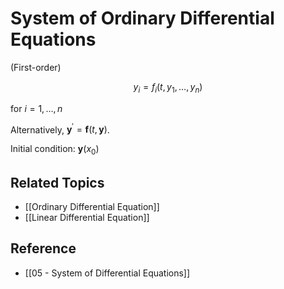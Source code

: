 # System of Ordinary Differential Equations

(First-order)

$$
y_{i}=f_i\left(t,y_{1},\dots,y_{n}\right)
$$

for $i=1,\dots,n$

Alternatively, $\mathbf{y}^{\prime}=\mathbf{f}(t, \mathbf{y})$.

Initial condition: $\mathbf{y}(x_{0})$

## Related Topics

- [[Ordinary Differential Equation]]
- [[Linear Differential Equation]]

## Reference

- [[05 - System of Differential Equations]]
